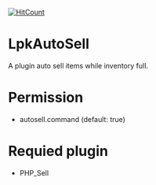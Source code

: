 [![HitCount](http://hits.dwyl.io/LamPocketVN/LpkAutoSell.svg)](http://hits.dwyl.io/LamPocketVN/LpkAutoSell)
# LpkAutoSell
A plugin auto sell items while inventory full.
# Permission
 * autosell.command (default: true)
# Requied plugin
 * PHP_Sell
